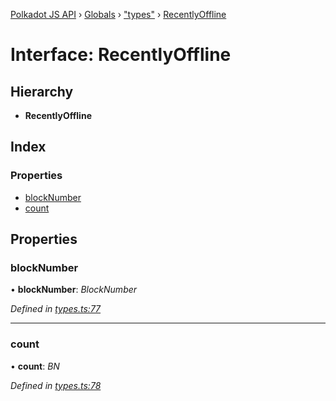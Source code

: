 [Polkadot JS API](../README.md) › [Globals](../globals.md) › ["types"](../modules/_types_.md) › [RecentlyOffline](_types_.recentlyoffline.md)

# Interface: RecentlyOffline

## Hierarchy

* **RecentlyOffline**

## Index

### Properties

* [blockNumber](_types_.recentlyoffline.md#blocknumber)
* [count](_types_.recentlyoffline.md#count)

## Properties

###  blockNumber

• **blockNumber**: *BlockNumber*

*Defined in [types.ts:77](https://github.com/polkadot-js/api/blob/188363d407/packages/api-derive/src/types.ts#L77)*

___

###  count

• **count**: *BN*

*Defined in [types.ts:78](https://github.com/polkadot-js/api/blob/188363d407/packages/api-derive/src/types.ts#L78)*

